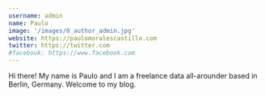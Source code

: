 ```yaml
---
username: admin
name: Paulo
image: '/images/0_author_admin.jpg'
website: https://paulomoralescastillo.com
twitter: https://twitter.com
#facebook: https://www.facebook.com
---
```

Hi there! My name is Paulo and I am a freelance data all-arounder based in Berlin, Germany. Welcome to my blog.